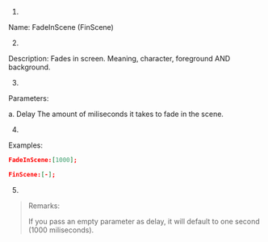 1. 
Name: FadeInScene (FinScene)


2. 
Description: Fades in screen. Meaning, character, foreground AND background.


3. 
Parameters:


a. 
Delay
     The amount of miliseconds it takes to fade in the scene.


4. 
Examples:
```json
FadeInScene:[1000];

FinScene:[-];
```

 


5.

> Remarks:
> 
> If you pass an empty parameter as delay, it will default to one second (1000 miliseconds).